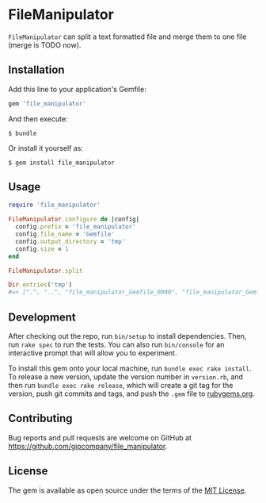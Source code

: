 # FileManipulator

`FileManipulator` can split a text formatted file and merge them to one file (merge is TODO now).

## Installation

Add this line to your application's Gemfile:

```ruby
gem 'file_manipulator'
```

And then execute:

    $ bundle

Or install it yourself as:

    $ gem install file_manipulator

## Usage


```ruby
require 'file_manipulator'

FileManipulator.configure do |config|
  config.prefix = 'file_manipulator'
  config.file_name = 'Gemfile'
  config.output_directory = 'tmp'
  config.size = 1
end

FileManipulator.split

Dir.entries('tmp')
#=> [".", "..", "file_manipulator_Gemfile_0000", "file_manipulator_Gemfile_0001", "file_manipulator_Gemfile_0002", "file_manipulator_Gemfile_0003"]
```

## Development

After checking out the repo, run `bin/setup` to install dependencies. Then, run `rake spec` to run the tests. You can also run `bin/console` for an interactive prompt that will allow you to experiment.

To install this gem onto your local machine, run `bundle exec rake install`. To release a new version, update the version number in `version.rb`, and then run `bundle exec rake release`, which will create a git tag for the version, push git commits and tags, and push the `.gem` file to [rubygems.org](https://rubygems.org).

## Contributing

Bug reports and pull requests are welcome on GitHub at https://github.com/gipcompany/file_manipulator.

## License

The gem is available as open source under the terms of the [MIT License](http://opensource.org/licenses/MIT).
